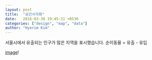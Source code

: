```yaml
---
layout: post
title:  "공간시각화"
date:   2016-03-30 19:45:31 +0530
categories: ["design", "map", "data"]
author: "Hyerim Kim"
---
```


서울시에서 유출되는 인구가 많은 지역을 표시했습니다.
순이동율 = 유출 - 유입


[image](https://hyerim1048.github.io/assets/seoul.png)!
